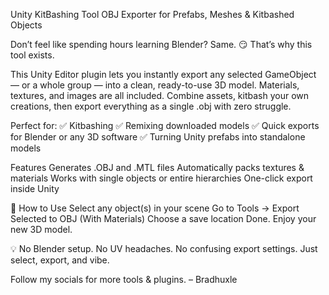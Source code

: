 Unity KitBashing Tool
OBJ Exporter for Prefabs, Meshes & Kitbashed Objects

Don’t feel like spending hours learning Blender? Same. 😏
That’s why this tool exists.

This Unity Editor plugin lets you instantly export any selected GameObject — or a whole group — into a clean, ready-to-use 3D model. Materials, textures, and images are all included. Combine assets, kitbash your own creations, then export everything as a single .obj with zero struggle.


Perfect for:
✅ Kitbashing
✅ Remixing downloaded models
✅ Quick exports for Blender or any 3D software
✅ Turning Unity prefabs into standalone models

Features
Generates .OBJ and .MTL files
Automatically packs textures & materials
Works with single objects or entire hierarchies
One-click export inside Unity

🚀 How to Use
Select any object(s) in your scene
Go to Tools → Export Selected to OBJ (With Materials)
Choose a save location
Done. Enjoy your new 3D model.

💡 No Blender setup. No UV headaches. No confusing export settings.
Just select, export, and vibe.

Follow my socials for more tools & plugins.
– Bradhuxle
